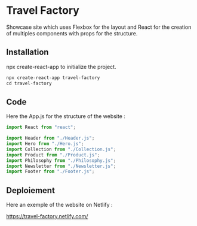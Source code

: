 # Travel Factory

Showcase site which uses Flexbox for the layout and React for the creation of multiples components with props for the structure.

## Installation

npx create-react-app to initialize the project.

```javascript
npx create-react-app travel-factory
cd travel-factory
```

## Code

Here the App.js for the structure of the website :

```javascript
import React from "react";

import Header from "./Header.js";
import Hero from "./Hero.js";
import Collection from "./Collection.js";
import Product from "./Product.js";
import Philosophy from "./Philosophy.js";
import Newsletter from "./Newsletter.js";
import Footer from "./Footer.js";
```

## Deploiement
Here an exemple of the website on Netlify :

https://travel-factory.netlify.com/

